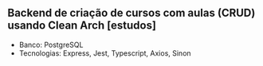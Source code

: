 ## Backend de criação de cursos com aulas (CRUD) usando Clean Arch [estudos]

-   Banco: PostgreSQL
-   Tecnologias: Express, Jest, Typescript, Axios, Sinon
